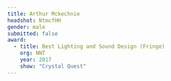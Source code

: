 ```yaml
---
title: Arthur Mckechnie
headshot: NtmcfHH
gender: male
submitted: false
award:
  - title: Best Lighting and Sound Design (Fringe)
    org: NNT
    year: 2017 
    show: "Crystal Quest"
---
```

